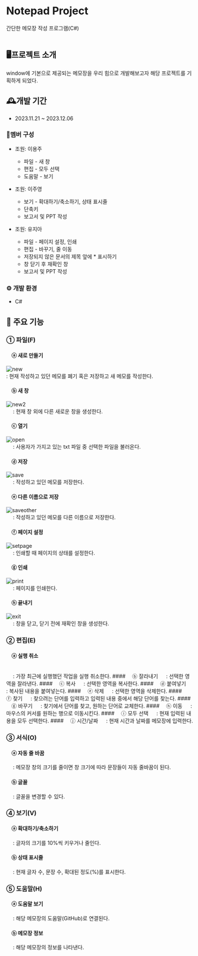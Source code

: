 # Notepad Project
간단한 메모장 작성 프로그램(C#)
<br>
<br>

## 🖥프로젝트 소개
window에 기본으로 제공되는 메모장을 우리 힘으로 개발해보고자 해당 프로젝트를 기획하게 되었다.


## 🕰개발 기간
- 2023.11.21 ~ 2023.12.06


### 👤멤버 구성
- 조원: 이용주
  - 파일 - 새 창
  - 편집 - 모두 선택
  - 도움말 - 보기
    
- 조원: 이주영
  - 보기 - 확대하기/축소하기, 상태 표시줄
  - 단축키
  - 보고서 및 PPT 작성
    
- 조원: 유지아
  - 파일 - 페이지 설정, 인쇄 
  - 편집 - 바꾸기, 줄 이동
  - 저장되지 않은 문서의 제목 앞에 * 표시하기
  - 창 닫기 후 재확인 창
  - 보고서 및 PPT 작성


### ⚙ 개발 환경
- C#


## 📌 주요 기능
### ① 파일(F)
####  ⓐ 새로 만들기
![new](https://github.com/JooYeong-Lee/NotepadProject/assets/100755494/fe66342e-4c67-4a2d-851b-598ecef2a3b3)
<br>
   : 현재 작성하고 있던 메모를 폐기 혹은 저장하고 새 메모를 작성한다.
####  ⓑ 새 창
![new2](https://github.com/JooYeong-Lee/NotepadProject/assets/100755494/39f063df-268d-4c91-8336-282f40b5ebb8)
<br>
   : 현재 창 외에 다른 새로운 창을 생성한다.
####  ⓒ 열기
![open](https://github.com/JooYeong-Lee/NotepadProject/assets/100755494/a8bc00a1-e989-4983-82c6-87c8ced670cf)
<br>
   : 사용자가 가지고 있는 txt 파일 중 선택한 파일을 불러온다.
####  ⓓ 저장
![save](https://github.com/JooYeong-Lee/NotepadProject/assets/100755494/2e5213e5-4a1d-4345-96bc-7e81e955bfb0)
<br>
   : 작성하고 있던 메모를 저장한다.
####  ⓔ 다른 이름으로 저장
![saveother](https://github.com/JooYeong-Lee/NotepadProject/assets/100755494/195ad2bb-e442-4963-9964-ac426ef3f6ec)
<br>
   : 작성하고 있던 메모를 다른 이름으로 저장한다.
####  ⓕ 페이지 설정
![setpage](https://github.com/JooYeong-Lee/NotepadProject/assets/100755494/bde3a486-1257-484a-99aa-d0d97c94098d)
<br>
   : 인쇄할 때 페이지의 상태를 설정한다.
####  ⓖ 인쇄
![print](https://github.com/JooYeong-Lee/NotepadProject/assets/100755494/ec2baa8d-1f8e-4993-b8c9-be1db9d63547)
<br>
   : 페이지를 인쇄한다.
####  ⓗ 끝내기
![exit](https://github.com/JooYeong-Lee/NotepadProject/assets/100755494/5c632b2f-50d2-4a03-9f42-54feea64a617)
<br>
   : 창을 닫고, 닫기 전에 재확인 창을 생성한다.

### ② 편집(E)
####  ⓐ 실행 취소

<br>
   : 가장 최근에 실행했던 작업을 실행 취소한다.
####  ⓑ 잘라내기
   : 선택한 영역을 잘라낸다.
####  ⓒ 복사
   : 선택한 영역을 복사한다.
####  ⓓ 붙여넣기
   : 복사된 내용을 붙여넣는다.
####  ⓔ 삭제
   : 선택한 영역을 삭제한다.
####  ⓕ 찾기
   : 찾으려는 단어를 입력하고 입력된 내용 중에서 해당 단어를 찾는다.
####  ⓖ 바꾸기
   : 찾기에서 단어를 찾고, 원하는 단어로 교체한다. 
####  ⓗ 이동
   : 마우스의 커서를 원하는 행으로 이동시킨다.
####  ⓘ 모두 선택
   : 현재 입력된 내용을 모두 선택한다.
####  ⓙ 시간/날짜
   : 현재 시간과 날짜를 메모장에 입력한다.
   
### ③ 서식(O)
####  ⓐ 자동 줄 바꿈
   : 메모장 창의 크기를 줄이면 창 크기에 따라 문장들이 자동 줄바꿈이 된다.
####  ⓑ 글꼴
   : 글꼴을 변경할 수 있다.
   
### ④ 보기(V)
####  ⓐ 확대하기/축소하기
   : 글자의 크기를 10%씩 키우거나 줄인다.
####  ⓑ 상태 표시줄
   : 현재 글자 수, 문장 수, 확대된 정도(%)를 표시한다.
### ⑤ 도움말(H)
####  ⓐ 도움말 보기
   : 해당 메모장의 도움말(GitHub)로 연결된다.
####  ⓑ 메모장 정보
   : 해당 메모장의 정보를 나타낸다.
